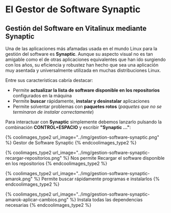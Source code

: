 # El Gestor de Software Synaptic

## Gestión del Software en Vitalinux mediante Synaptic

Una de las aplicaciones más afamadas usada en el mundo Linux para la gestión del software es **Synaptic**.  Aunque su aspecto visual no es tan amigable como el de otras aplicaciones equivalentes que han ido surgiendo con los años, su eficiencia y robustez han hecho que sea una aplicación muy asentada y universalmente utilizada en muchas distribuciones Linux.


Entre sus características cabría destacar:


-  Permite **actualizar la lista de software disponible en los repositorios** configurados en la máquina 
-  Permite **buscar** rápidamente, **instalar y desinstalar** aplicaciones 
-  Permite solventar problemas con **paquetes rotos** (*paquetes que no se terminaron de instalar correctamente*)

Para interactuar con **Synaptic** simplemente debemos lanzarlo pulsando la combinación **CONTROL+ESPACIO** y escribir **"Synaptic ..."**:

{% coolimages_type2 url_image="../img/gestion-software-synaptic.png" %}
Gestor de Software Synaptic
{% endcoolimages_type2 %}

{% coolimages_type2 url_image="../img/gestion-software-synaptic-recargar-repositorios.png" %}
Nos permite Recargar el software disponible en los repositorios
{% endcoolimages_type2 %}

{% coolimages_type2 url_image="../img/gestion-software-synaptic-amarok.png" %}
Permite buscar rápidamente programas e instalarlos
{% endcoolimages_type2 %}

{% coolimages_type2 url_image="../img/gestion-software-synaptic-amarok-aplicar-cambios.png" %}
Instala todas las dependencias necesarias
{% endcoolimages_type2 %}

